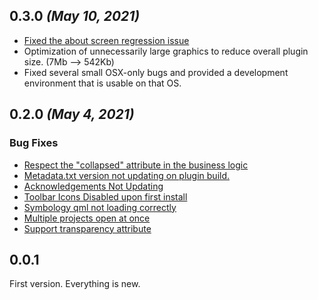 ## 0.3.0 ***(May 10, 2021)***

* [Fixed the about screen regression issue](https://github.com/Riverscapes/QRAVEPlugin/issues/11)
* Optimization of unnecessarily large graphics to reduce overall plugin size. (7Mb --> 542Kb)
* Fixed several small OSX-only bugs and provided a development environment that is usable on that OS.


## 0.2.0 ***(May 4, 2021)***

### Bug Fixes

* [Respect the "collapsed" attribute in the business logic](https://github.com/Riverscapes/QRAVEPlugin/issues/8)
* [Metadata.txt version not updating on plugin build.](https://github.com/Riverscapes/QRAVEPlugin/issues/7)
* [Acknowledgements Not Updating](https://github.com/Riverscapes/QRAVEPlugin/issues/6)
* [Toolbar Icons Disabled upon first install](https://github.com/Riverscapes/QRAVEPlugin/issues/5)
* [Symbology qml not loading correctly](https://github.com/Riverscapes/QRAVEPlugin/issues/4)
* [Multiple projects open at once](https://github.com/Riverscapes/QRAVEPlugin/issues/3)
* [Support transparency attribute](https://github.com/Riverscapes/QRAVEPlugin/issues/2)


## 0.0.1

First version. Everything is new.